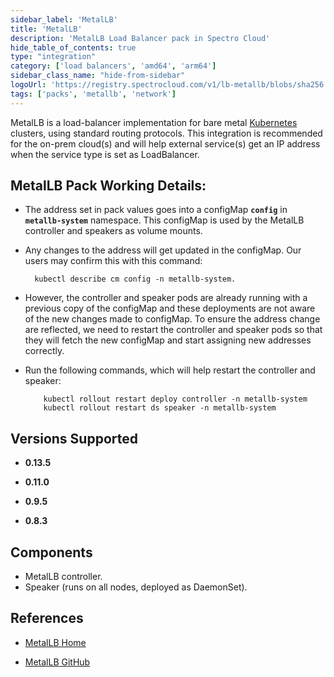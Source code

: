 ```yaml
---
sidebar_label: 'MetalLB'
title: 'MetalLB'
description: 'MetalLB Load Balancer pack in Spectro Cloud'
hide_table_of_contents: true
type: "integration"
category: ['load balancers', 'amd64', 'arm64']
sidebar_class_name: "hide-from-sidebar"
logoUrl: 'https://registry.spectrocloud.com/v1/lb-metallb/blobs/sha256:3d09a1eab856a03d5b821062dcd1da624256e8f1e2ede404d88cb088d3adb945?type=image/png'
tags: ['packs', 'metallb', 'network']
---
```


MetalLB is a load-balancer implementation for bare metal [Kubernetes](https://kubernetes.io/) clusters, using standard routing protocols. This integration is recommended for the on-prem cloud(s) and will help external service(s) get an IP address when the service type is set as LoadBalancer.

## MetalLB Pack Working Details:

* The address set in pack values goes into a configMap **`config`** in **`metallb-system`** namespace. This configMap is used by the MetalLB controller and speakers as volume mounts.

* Any changes to the address will get updated in the configMap. Our users may confirm this with this command:

		kubectl describe cm config -n metallb-system.

* However, the controller and speaker pods are already running with a previous copy of the configMap and these deployments are not aware of the new changes made to configMap. To ensure the address change are reflected, we need to restart the controller and speaker pods so that they will fetch the new configMap and start assigning new addresses correctly.

* Run the following commands, which will help restart the controller and speaker:

		  kubectl rollout restart deploy controller -n metallb-system
		  kubectl rollout restart ds speaker -n metallb-system

## Versions Supported

<Tabs queryString="versions">

<TabItem label="0.13.x" value="0.13.x">

* **0.13.5**

</TabItem>

<TabItem label="0.11.x" value="0.11.x">

* **0.11.0**

</TabItem>

<TabItem label="0.9.x" value="0.9.x">

* **0.9.5**

</TabItem>
<TabItem label="0.8.x" value="0.8.x">

  * **0.8.3**

</TabItem>
</Tabs>

## Components

* MetalLB controller.
* Speaker (runs on all nodes, deployed as DaemonSet).

## References

- [MetalLB Home](https://metallb.universe.tf)

- [MetalLB GitHub](https://github.com/metallb/metallb)

